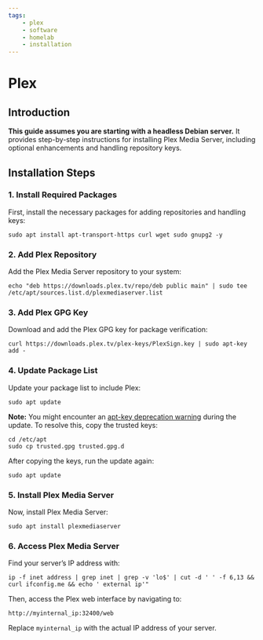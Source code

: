 ```yaml
---
tags:
    - plex
    - software
    - homelab
    - installation
---
```

# Plex 

## Introduction

**This guide assumes you are starting with a headless Debian server.** It provides step-by-step instructions for installing Plex Media Server, including optional enhancements and handling repository keys.

## Installation Steps

### 1. Install Required Packages

First, install the necessary packages for adding repositories and handling keys:

```shell
sudo apt install apt-transport-https curl wget sudo gnupg2 -y
```

### 2. Add Plex Repository

Add the Plex Media Server repository to your system:

```shell
echo "deb https://downloads.plex.tv/repo/deb public main" | sudo tee /etc/apt/sources.list.d/plexmediaserver.list
```

### 3. Add Plex GPG Key

Download and add the Plex GPG key for package verification:

```shell
curl https://downloads.plex.tv/plex-keys/PlexSign.key | sudo apt-key add -
```

### 4. Update Package List

Update your package list to include Plex:

```shell
sudo apt update
```

**Note:** You might encounter an [apt-key deprecation warning](https://askubuntu.com/questions/1398344/apt-key-deprecation-warning-when-updating-system) during the update. To resolve this, copy the trusted keys:

```shell
cd /etc/apt
sudo cp trusted.gpg trusted.gpg.d
```

After copying the keys, run the update again:

```shell
sudo apt update
```

### 5. Install Plex Media Server

Now, install Plex Media Server:

```shell
sudo apt install plexmediaserver
```

### 6. Access Plex Media Server

Find your server’s IP address with:

```shell
ip -f inet address | grep inet | grep -v 'lo$' | cut -d ' ' -f 6,13 && curl ifconfig.me && echo ' external ip'"

```

Then, access the Plex web interface by navigating to:

```
http://myinternal_ip:32400/web
```

Replace `myinternal_ip` with the actual IP address of your server.

